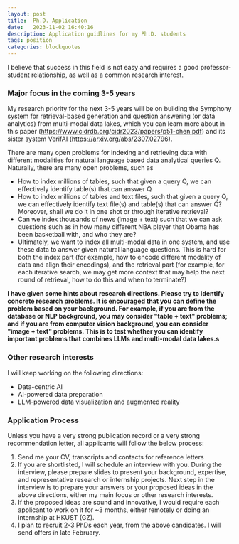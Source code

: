 ```yaml
---
layout: post
title:  Ph.D. Application
date:   2023-11-02 16:40:16
description: Application guidlines for my Ph.D. students
tags: position
categories: blockquotes
---
```

I believe that success in this field is not easy and requires a good professor-student relationship, as well as a common research interest.

### Major focus in the coming 3-5 years

My research priority for the next 3-5 years will be on building the Symphony system for retrieval-based generation and question answering (or data analytics) from multi-modal data lakes, which you can learn more about in this paper (https://www.cidrdb.org/cidr2023/papers/p51-chen.pdf) and its sister system VerifAI (https://arxiv.org/abs/2307.02796). 

There are many open problems for indexing and retrieving data with different modalities for natural language based data analytical queries Q. Naturally, there are many open problems, such as

<ul>
    <li>How to index millions of tables, such that given a query Q, we can effectively identify table(s) that can answer Q</li> 
    <li>How to index millions of tables and text files, such that given a query Q, we can effectively identify text file(s) and table(s) that can answer Q? Moreover, shall we do it in one shot or through iterative retrieval?</li>
    <li>Can we index thousands of news (image + text) such that we can ask questions such as in how many different NBA player that Obama has been basketball with, and who they are?</li>
    <li>Ultimately, we want to index all multi-modal data in one system, and use these data to answer given natural language questions. This is hard for both the index part (for example, how to encode different modality of data and align their encodings), and the retrieval part (for example, for each iterative search, we may get more context that may help the next round of retrieval, how to do this and when to terminate?)</li>
</ul>

<strong>I have given some hints about research directions. Please try to identify concrete research problems. It is encouraged that you can define the problem based on your background. For example, if you are from the database or NLP background, you may consider "table + text" problems; and if you are from computer vision background, you can consider "image + text" problems. This is to test whether you can identify important problems that combines LLMs and multi-modal data lakes.s</strong>

### Other research interests

I will keep working on the following directions:

<ul>
    <li>Data-centric AI</li> 
    <li>AI-powered data preparation</li>
    <li>LLM-powered data visualization and augmented reality</li>
</ul>


### Application Process

Unless you have a very strong publication record or a very strong recommendation letter, all applicants will follow the below process:

<ol>
    <li>Send me your CV, transcripts and contacts for reference letters</li> 
    <li>If you are shortlisted, I will schedule an interview with you. During the interview, please prepare slides to present your background, expertise, and representative research or internship projects. Next step in the interview is to prepare your answers or your proposed ideas in the above directions, either my main focus or other research interests. </li>
    <li>If the proposed ideas are sound and innovative, I would require each applicant to work on it for ~3 months, either remotely or doing an internship at HKUST (GZ).</li>
    <li>I plan to recruit 2-3 PhDs each year, from the above candidates. I will send offers in late February.</li>
</ol>
